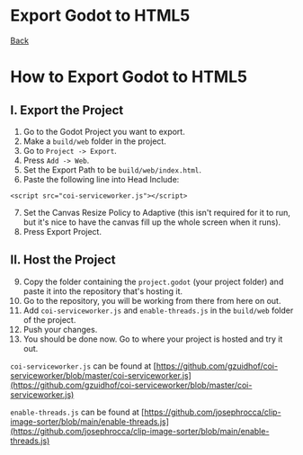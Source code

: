 # Export Godot to HTML5

[Back](https://alexduggan1.github.io/Guides)

# How to Export Godot to HTML5

## I. Export the Project

1. Go to the Godot Project you want to export.
2. Make a `build/web` folder in the project.
3. Go to `Project -> Export`.
4. Press `Add -> Web`.
5. Set the Export Path to be `build/web/index.html`.
6. Paste the following line into Head Include:

`<script src="coi-serviceworker.js"></script>`

7. Set the Canvas Resize Policy to Adaptive (this isn't required for it to run, but it's nice to have the canvas fill up the whole screen when it runs).
8. Press Export Project.


## II. Host the Project

9. Copy the folder containing the `project.godot` (your project folder) and paste it into the repository that's hosting it.
10. Go to the repository, you will be working from there from here on out.
11. Add `coi-serviceworker.js` and `enable-threads.js` in the `build/web` folder of the project.
12. Push your changes.
13. You should be done now. Go to where your project is hosted and try it out.


`coi-serviceworker.js` can be found at [https://github.com/gzuidhof/coi-serviceworker/blob/master/coi-serviceworker.js](https://github.com/gzuidhof/coi-serviceworker/blob/master/coi-serviceworker.js)

`enable-threads.js` can be found at [https://github.com/josephrocca/clip-image-sorter/blob/main/enable-threads.js](https://github.com/josephrocca/clip-image-sorter/blob/main/enable-threads.js)